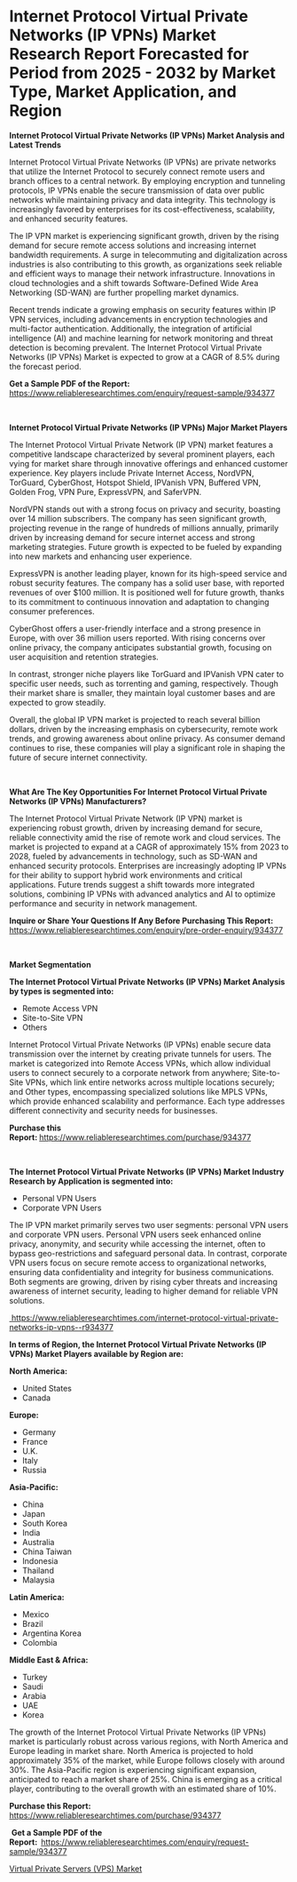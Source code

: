 <p><h1>Internet Protocol Virtual Private Networks (IP VPNs) Market Research Report Forecasted for Period from 2025 -  2032 by Market Type, Market Application, and Region</h1></p><p><strong>Internet Protocol Virtual Private Networks (IP VPNs) Market Analysis and Latest Trends</strong></p>
<p><p>Internet Protocol Virtual Private Networks (IP VPNs) are private networks that utilize the Internet Protocol to securely connect remote users and branch offices to a central network. By employing encryption and tunneling protocols, IP VPNs enable the secure transmission of data over public networks while maintaining privacy and data integrity. This technology is increasingly favored by enterprises for its cost-effectiveness, scalability, and enhanced security features.</p><p>The IP VPN market is experiencing significant growth, driven by the rising demand for secure remote access solutions and increasing internet bandwidth requirements. A surge in telecommuting and digitalization across industries is also contributing to this growth, as organizations seek reliable and efficient ways to manage their network infrastructure. Innovations in cloud technologies and a shift towards Software-Defined Wide Area Networking (SD-WAN) are further propelling market dynamics.</p><p>Recent trends indicate a growing emphasis on security features within IP VPN services, including advancements in encryption technologies and multi-factor authentication. Additionally, the integration of artificial intelligence (AI) and machine learning for network monitoring and threat detection is becoming prevalent. The Internet Protocol Virtual Private Networks (IP VPNs) Market is expected to grow at a CAGR of 8.5% during the forecast period.</p></p>
<p><strong>Get a Sample PDF of the Report:&nbsp;</strong> <a href="https://www.reliableresearchtimes.com/enquiry/request-sample/934377?utm_campaign=2182&utm_medium=2&utm_source=Github&utm_content=ia&utm_term=15022025&utm_id=internet-protocol-virtual-private-networks-ip-vpns">https://www.reliableresearchtimes.com/enquiry/request-sample/934377</a></p>
<p>&nbsp;</p>
<p><strong>Internet Protocol Virtual Private Networks (IP VPNs) Major Market Players</strong></p>
<p><p>The Internet Protocol Virtual Private Network (IP VPN) market features a competitive landscape characterized by several prominent players, each vying for market share through innovative offerings and enhanced customer experience. Key players include Private Internet Access, NordVPN, TorGuard, CyberGhost, Hotspot Shield, IPVanish VPN, Buffered VPN, Golden Frog, VPN Pure, ExpressVPN, and SaferVPN.</p><p>NordVPN stands out with a strong focus on privacy and security, boasting over 14 million subscribers. The company has seen significant growth, projecting revenue in the range of hundreds of millions annually, primarily driven by increasing demand for secure internet access and strong marketing strategies. Future growth is expected to be fueled by expanding into new markets and enhancing user experience.</p><p>ExpressVPN is another leading player, known for its high-speed service and robust security features. The company has a solid user base, with reported revenues of over $100 million. It is positioned well for future growth, thanks to its commitment to continuous innovation and adaptation to changing consumer preferences.</p><p>CyberGhost offers a user-friendly interface and a strong presence in Europe, with over 36 million users reported. With rising concerns over online privacy, the company anticipates substantial growth, focusing on user acquisition and retention strategies.</p><p>In contrast, stronger niche players like TorGuard and IPVanish VPN cater to specific user needs, such as torrenting and gaming, respectively. Though their market share is smaller, they maintain loyal customer bases and are expected to grow steadily.</p><p>Overall, the global IP VPN market is projected to reach several billion dollars, driven by the increasing emphasis on cybersecurity, remote work trends, and growing awareness about online privacy. As consumer demand continues to rise, these companies will play a significant role in shaping the future of secure internet connectivity.</p></p>
<p>&nbsp;</p>
<p><strong>What Are The Key Opportunities For Internet Protocol Virtual Private Networks (IP VPNs) Manufacturers?</strong></p>
<p><p>The Internet Protocol Virtual Private Network (IP VPN) market is experiencing robust growth, driven by increasing demand for secure, reliable connectivity amid the rise of remote work and cloud services. The market is projected to expand at a CAGR of approximately 15% from 2023 to 2028, fueled by advancements in technology, such as SD-WAN and enhanced security protocols. Enterprises are increasingly adopting IP VPNs for their ability to support hybrid work environments and critical applications. Future trends suggest a shift towards more integrated solutions, combining IP VPNs with advanced analytics and AI to optimize performance and security in network management.</p></p>
<p><strong>Inquire or Share Your Questions If Any Before Purchasing This Report:</strong> <a href="https://www.reliableresearchtimes.com/enquiry/pre-order-enquiry/934377?utm_campaign=2182&utm_medium=2&utm_source=Github&utm_content=ia&utm_term=15022025&utm_id=internet-protocol-virtual-private-networks-ip-vpns">https://www.reliableresearchtimes.com/enquiry/pre-order-enquiry/934377</a></p>
<p>&nbsp;</p>
<p><strong>Market Segmentation</strong></p>
<p><strong>The Internet Protocol Virtual Private Networks (IP VPNs) Market Analysis by types is segmented into:</strong></p>
<p><ul><li>Remote Access VPN</li><li>Site-to-Site VPN</li><li>Others</li></ul></p>
<p><p>Internet Protocol Virtual Private Networks (IP VPNs) enable secure data transmission over the internet by creating private tunnels for users. The market is categorized into Remote Access VPNs, which allow individual users to connect securely to a corporate network from anywhere; Site-to-Site VPNs, which link entire networks across multiple locations securely; and Other types, encompassing specialized solutions like MPLS VPNs, which provide enhanced scalability and performance. Each type addresses different connectivity and security needs for businesses.</p></p>
<p><strong>Purchase this Report:&nbsp;</strong><a href="https://www.reliableresearchtimes.com/purchase/934377?utm_campaign=2182&utm_medium=2&utm_source=Github&utm_content=ia&utm_term=15022025&utm_id=internet-protocol-virtual-private-networks-ip-vpns">https://www.reliableresearchtimes.com/purchase/934377</a></p>
<p>&nbsp;</p>
<p><strong>The Internet Protocol Virtual Private Networks (IP VPNs) Market Industry Research by Application is segmented into:</strong></p>
<p><ul><li>Personal VPN Users</li><li>Corporate VPN Users</li></ul></p>
<p><p>The IP VPN market primarily serves two user segments: personal VPN users and corporate VPN users. Personal VPN users seek enhanced online privacy, anonymity, and security while accessing the internet, often to bypass geo-restrictions and safeguard personal data. In contrast, corporate VPN users focus on secure remote access to organizational networks, ensuring data confidentiality and integrity for business communications. Both segments are growing, driven by rising cyber threats and increasing awareness of internet security, leading to higher demand for reliable VPN solutions.</p></p>
<p><a href="https://www.reliableresearchtimes.com/internet-protocol-virtual-private-networks-ip-vpns--r934377?utm_campaign=2182&utm_medium=2&utm_source=Github&utm_content=ia&utm_term=15022025&utm_id=internet-protocol-virtual-private-networks-ip-vpns">&nbsp;https://www.reliableresearchtimes.com/internet-protocol-virtual-private-networks-ip-vpns--r934377</a></p>
<p><strong>In terms of Region, the Internet Protocol Virtual Private Networks (IP VPNs) Market Players available by Region are:</strong></p>
<p>
    <p> <strong> North America: </strong>
        <ul>
            <li>United States</li>
            <li>Canada</li>
        </ul>
        </p> 
    <p> <strong> Europe: </strong>
        <ul>
            <li>Germany</li>
            <li>France</li>
            <li>U.K.</li>
            <li>Italy</li>
            <li>Russia</li>
        </ul>
        </p> 
    <p> <strong> Asia-Pacific: </strong>
        <ul>
            <li>China</li>
            <li>Japan</li>
            <li>South Korea</li>
            <li>India</li>
            <li>Australia</li>
            <li>China Taiwan</li>
            <li>Indonesia</li>
            <li>Thailand</li>
            <li>Malaysia</li>
        </ul>
        </p> 
    <p> <strong> Latin America: </strong>
        <ul>
            <li>Mexico</li>
            <li>Brazil</li>
            <li>Argentina Korea</li>
            <li>Colombia</li>
        </ul>
        </p> 
    <p> <strong> Middle East & Africa: </strong>
        <ul>
            <li>Turkey</li>
            <li>Saudi</li>
            <li>Arabia</li>
            <li>UAE</li>
            <li>Korea</li>
        </ul>
    </p>
    </p>
<p><p>The growth of the Internet Protocol Virtual Private Networks (IP VPNs) market is particularly robust across various regions, with North America and Europe leading in market share. North America is projected to hold approximately 35% of the market, while Europe follows closely with around 30%. The Asia-Pacific region is experiencing significant expansion, anticipated to reach a market share of 25%. China is emerging as a critical player, contributing to the overall growth with an estimated share of 10%.</p></p>
<p><strong>Purchase this Report: </strong><a href="https://www.reliableresearchtimes.com/purchase/934377?utm_campaign=2182&utm_medium=2&utm_source=Github&utm_content=ia&utm_term=15022025&utm_id=internet-protocol-virtual-private-networks-ip-vpns">https://www.reliableresearchtimes.com/purchase/934377</a></p>
<p>&nbsp;<strong>Get a Sample PDF of the Report:&nbsp;&nbsp;</strong><a href="https://www.reliableresearchtimes.com/enquiry/request-sample/934377?utm_campaign=2182&utm_medium=2&utm_source=Github&utm_content=ia&utm_term=15022025&utm_id=internet-protocol-virtual-private-networks-ip-vpns">https://www.reliableresearchtimes.com/enquiry/request-sample/934377</a></p>
<p><strong></strong></p>
<p><p><a href="https://github.com/tona7vba/Market-Research-Report-List-1/blob/main/virtual-private-servers-vps-market.md?utm_campaign=2182&utm_medium=2&utm_source=Github&utm_content=ia&utm_term=15022025&utm_id=internet-protocol-virtual-private-networks-ip-vpns">Virtual Private Servers (VPS) Market</a></p></p>